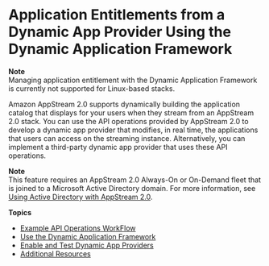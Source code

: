 # Application Entitlements from a Dynamic App Provider Using the Dynamic Application Framework<a name="dynamic-app-framework"></a>

**Note**  
Managing application entitlement with the Dynamic Application Framework is currently not supported for Linux\-based stacks\.

Amazon AppStream 2\.0 supports dynamically building the application catalog that displays for your users when they stream from an AppStream 2\.0 stack\. You can use the API operations provided by AppStream 2\.0 to develop a dynamic app provider that modifies, in real time, the applications that users can access on the streaming instance\. Alternatively, you can implement a third\-party dynamic app provider that uses these API operations\. 

**Note**  
This feature requires an AppStream 2\.0 Always\-On or On\-Demand fleet that is joined to a Microsoft Active Directory domain\. For more information, see [Using Active Directory with AppStream 2\.0](active-directory.md)\.

**Topics**
+ [Example API Operations WorkFlow](manage-app-entitlement-sample-api-workflow.md)
+ [Use the Dynamic Application Framework](build-dynamic-app-provider.md)
+ [Enable and Test Dynamic App Providers](enable-test-dynamic-app-providers.md)
+ [Additional Resources](additional-resources-dynamic-app-providers.md)